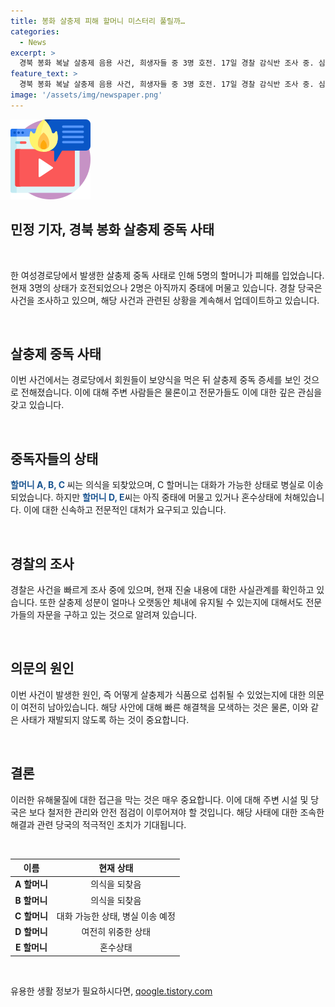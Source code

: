 ```yaml
---
title: 봉화 살충제 피해 할머니 미스터리 풀릴까… 
categories:
  - News
excerpt: >
  경북 봉화 복날 살충제 음용 사건, 희생자들 중 3명 호전. 17일 경찰 감식반 조사 중. 심각한 중독 증세로 심정지까지 온 5명 중, 3명 의식 회복. 성분 확인됨. 경찰은 용의자 특정 어려워하며 전문가 자문도 이어감. 사건 당일 증세를 보인 5명 중 2명은 여전히 위중한 상태. (자료=이데일리)
feature_text: >
  경북 봉화 복날 살충제 음용 사건, 희생자들 중 3명 호전. 17일 경찰 감식반 조사 중. 심각한 중독 증세로 심정지까지 온 5명 중, 3명 의식 회복. 성분 확인됨. 경찰은 용의자 특정 어려워하며 전문가 자문도 이어감. 사건 당일 증세를 보인 5명 중 2명은 여전히 위중한 상태. (자료=이데일리)
image: '/assets/img/newspaper.png'
---
```


<p><img src="/assets/img/news.png" alt="rentncar 속보" /></p>

<h2 data-ke-size="size26">민정 기자, 경북 봉화 살충제 중독 사태</h2>

<p data-ke-size="size16">&nbsp;</p>

<p>한 여성경로당에서 발생한 살충제 중독 사태로 인해 5명의 할머니가 피해를 입었습니다. 현재 3명의 상태가 호전되었으나 2명은 아직까지 중태에 머물고 있습니다. 경찰 당국은 사건을 조사하고 있으며, 해당 사건과 관련된 상황을 계속해서 업데이트하고 있습니다.</p>

<p data-ke-size="size16">&nbsp;</p>

<h2 data-ke-size="size24">살충제 중독 사태</h2>

<p>이번 사건에서는 경로당에서 회원들이 보양식을 먹은 뒤 살충제 중독 증세를 보인 것으로 전해졌습니다. 이에 대해 주변 사람들은 물론이고 전문가들도 이에 대한 깊은 관심을 갖고 있습니다.</p>

<p data-ke-size="size16">&nbsp;</p>

<h2 data-ke-size="size24">중독자들의 상태</h2>

<p><b><span style="color: #1a5490;">할머니 A, B, C </span></b>씨는 의식을 되찾았으며, C 할머니는 대화가 가능한 상태로 병실로 이송되었습니다. 하지만 <b><span style="color: #1a5490;">할머니 D, E</span></b>씨는 아직 중태에 머물고 있거나 혼수상태에 처해있습니다. 이에 대한 신속하고 전문적인 대처가 요구되고 있습니다.</p>

<p data-ke-size="size16">&nbsp;</p>

<h2 data-ke-size="size24">경찰의 조사</h2>

<p>경찰은 사건을 빠르게 조사 중에 있으며, 현재 진술 내용에 대한 사실관계를 확인하고 있습니다. 또한 살충제 성분이 얼마나 오랫동안 체내에 유지될 수 있는지에 대해서도 전문가들의 자문을 구하고 있는 것으로 알려져 있습니다.</p>

<p data-ke-size="size16">&nbsp;</p>

<h2 data-ke-size="size24">의문의 원인</h2>

<p>이번 사건이 발생한 원인, 즉 어떻게 살충제가 식품으로 섭취될 수 있었는지에 대한 의문이 여전히 남아있습니다. 해당 사안에 대해 빠른 해결책을 모색하는 것은 물론, 이와 같은 사태가 재발되지 않도록 하는 것이 중요합니다.</p>

<p data-ke-size="size16">&nbsp;</p>

<h2 data-ke-size="size24">결론</h2>

<p>이러한 유해물질에 대한 접근을 막는 것은 매우 중요합니다. 이에 대해 주변 시설 및 당국은 보다 철저한 관리와 안전 점검이 이루어져야 할 것입니다. 해당 사태에 대한 조속한 해결과 관련 당국의 적극적인 조치가 기대됩니다.</p>

<p data-ke-size="size16">&nbsp;</p>

<table>
    <thead>
        <tr>
            <th style="text-align: center; height: 17px;"><b>이름</b></th>
            <th style="text-align: center; height: 17px;"><b>현재 상태</b></th>
        </tr>
    </thead>
    <tbody>
        <tr>
            <td style="text-align: center; height: 17px;"><b>A 할머니</b></td>
            <td style="text-align: center; height: 17px;">의식을 되찾음</td>
        </tr>
        <tr>
            <td style="text-align: center; height: 17px;"><b>B 할머니</b></td>
            <td style="text-align: center; height: 17px;">의식을 되찾음</td>
        </tr>
        <tr>
            <td style="text-align: center; height: 17px;"><b>C 할머니</b></td>
            <td style="text-align: center; height: 17px;">대화 가능한 상태, 병실 이송 예정</td>
        </tr>
        <tr>
            <td style="text-align: center; height: 17px;"><b>D 할머니</b></td>
            <td style="text-align: center; height: 17px;">여전히 위중한 상태</td>
        </tr>
        <tr>
            <td style="text-align: center; height: 17px;"><b>E 할머니</b></td>
            <td style="text-align: center; height: 17px;">혼수상태</td>
        </tr>
    </tbody>
</table>

<p data-ke-size="size16">&nbsp;</p>
유용한 생활 정보가 필요하시다면, <a href="https://qoogle.tistory.com" rel="dofollow">qoogle.tistory.com</a>


